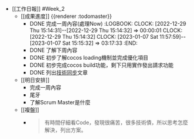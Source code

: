 - [[工作日報]] #Week_2
	- [[成果進度]] {{renderer :todomaster}}
		- DONE 完成一周內容(處理Now)
		  :LOGBOOK:
		  CLOCK: [2022-12-29 Thu 15:14:31]--[2022-12-29 Thu 15:14:32] =>  00:00:01
		  CLOCK: [2022-12-29 Thu 15:14:32]
		  CLOCK: [2023-01-07 Sat 11:57:59]--[2023-01-07 Sat 15:15:32] =>  03:17:33
		  :END:
		- DONE  了解下周內容
		- DONE 初步了解cocos loading機制並完成優化項目
		- DONE 初步完成cocos build功能，剩下只用實作發出請求功能
		- DONE 列出[技術同步](https://hackmd.io/eQoGPaNVQTmAtAXhDiF0vg)文章
	- [[明日安排]]
		- 完成一周內容
		- 尾牙
		- 了解Scrum Master是什麼
	- [[複盤]]
		- > 有時間仔細看Code，發現很痛苦，很多技術債，所以思考怎麼解決，列出方案。